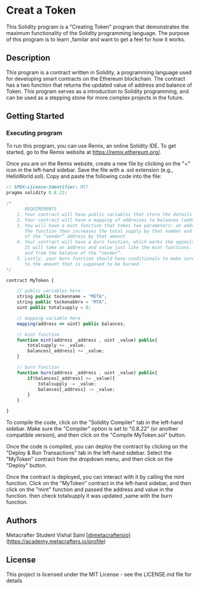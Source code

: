 # Creat a Token

This Solidity program is a "Creating Token" program that demonstrates the maximum functionality of the Solidity programming language. The purpose of this program is to learn ,familar and want to get a feel for how it works.

## Description

This program is a contract written in Solidity, a programming language used for developing smart contracts on the Ethereum blockchain. The contract has a two function that returns the updated value of address and balance of Token. This program serves as a introduction to Solidity programming, and can be used as a stepping stone for more complex projects in the future.

## Getting Started

### Executing program

To run this program, you can use Remix, an online Solidity IDE. To get started, go to the Remix website at https://remix.ethereum.org/.

Once you are on the Remix website, create a new file by clicking on the "+" icon in the left-hand sidebar. Save the file with a .sol extension (e.g., HelloWorld.sol). Copy and paste the following code into the file:

```javascript
// SPDX-License-Identifier: MIT
pragma solidity 0.8.22;

/*
       REQUIREMENTS
    1. Your contract will have public variables that store the details about your coin (Token Name, Token Abbrv., Total Supply)
    2. Your contract will have a mapping of addresses to balances (address => uint)
    3. You will have a mint function that takes two parameters: an address and a value. 
       The function then increases the total supply by that number and increases the balance 
       of the “sender” address by that amount
    4. Your contract will have a burn function, which works the opposite of the mint function, as it will destroy tokens. 
       It will take an address and value just like the mint functions. It will then deduct the value from the total supply 
       and from the balance of the “sender”.
    5. Lastly, your burn function should have conditionals to make sure the balance of "sender" is greater than or equal 
       to the amount that is supposed to be burned.
*/

contract MyToken {

    // public variables here
    string public tockenname = "META";
    string public tockenabbrv = "MTA";
    uint public totalsupply = 0;

    // mapping variable here
    mapping(address => uint) public balances;

    // mint function
    function mint(address _address , uint _value) public{
        totalsupply += _value;
        balances[_address] += _value;
    }

    // burn function
    function burn(address _address , uint _value) public{
        if(balances[_address] >= _value){
            totalsupply -= _value;
            balances[_address] -= _value;
        }
    }

}


```

To compile the code, click on the "Solidity Compiler" tab in the left-hand sidebar. Make sure the "Compiler" option is set to "0.8.22" (or another compatible version), and then click on the "Compile MyToken.sol" button.

Once the code is compiled, you can deploy the contract by clicking on the "Deploy & Run Transactions" tab in the left-hand sidebar. Select the "MyToken" contract from the dropdown menu, and then click on the "Deploy" button.

Once the contract is deployed, you can interact with it by calling the mint function. Click on the "MyToken" contract in the left-hand sidebar, and then click on the "mint" function and passed the address and value in the function. then check totalsupply it was updated ,same with the burn function. 

## Authors

Metacrafter Student Vishal Saini 
[[@metacraftersio](https://twitter.com/metacraftersio)](https://academy.metacrafters.io/profile)


## License

This project is licensed under the MIT License - see the LICENSE.md file for details
